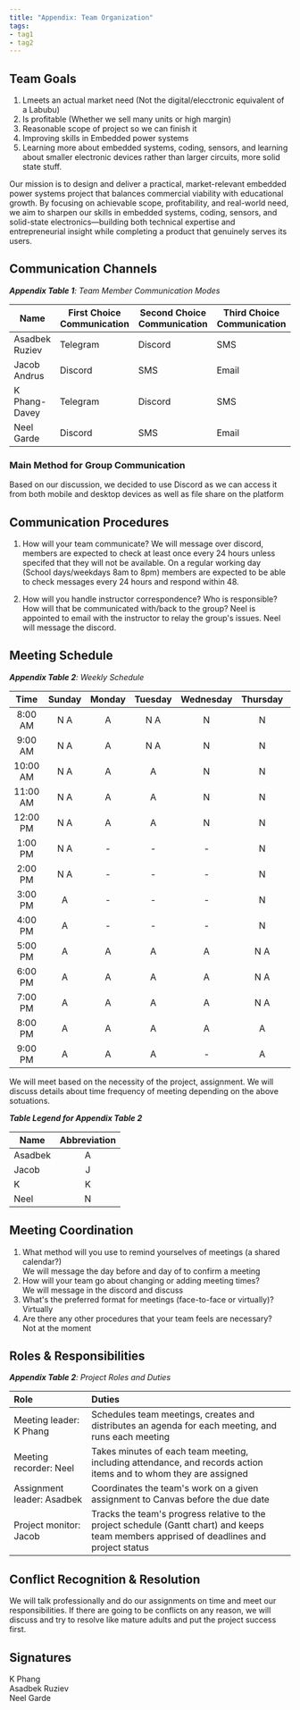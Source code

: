 ```yaml
---
title: "Appendix: Team Organization"
tags:
- tag1
- tag2
---
```


## Team Goals

1. Lmeets an actual market need (Not the digital/elecctronic equivalent of a Labubu)
2. Is profitable (Whether we sell many units or high margin)
3. Reasonable scope of project so we can finish it
4. Improving skills in Embedded power systems 
5. Learning more about embedded systems, coding, sensors, and learning about smaller electronic devices rather than larger circuits, more solid state stuff.

Our mission is to design and deliver a practical, market-relevant embedded power systems project that balances commercial viability with educational growth. By focusing on achievable scope, profitability, and real-world need, we aim to sharpen our skills in embedded systems, coding, sensors, and solid-state electronics—building both technical expertise and entrepreneurial insight while completing a product that genuinely serves its users.

## Communication Channels

_**Appendix Table 1**: Team Member Communication Modes_

|Name                 | First Choice Communication | Second Choice Communication | Third Choice Communication |
|---------------------|----------------------------|-----------------------------|----------------------------|
|Asadbek Ruziev |  Telegram | Discord | SMS |
|Jacob Andrus |  Discord | SMS | Email |
|K Phang-Davey |  Telegram | Discord | SMS |
|Neel Garde |  Discord | SMS | Email |

### Main Method for Group Communication

Based on our discussion, we decided to use Discord as we can access it from both mobile and desktop devices as well as file share on the platform 

## Communication Procedures

1. How will your team communicate?
We will message over discord, members are expected to check at least once every 24 hours unless specifed that they will not be available. On a regular working day (School days/weekdays 8am to 8pm) members are expected to be able to check messages every 24 hours and respond within 48. 

2. How will you handle instructor correspondence? Who is responsible? How will that be communicated with/back to the group?
Neel is appointed to email with the instructor to relay the group's issues. Neel will message the discord. 

## Meeting Schedule

_**Appendix Table 2**: Weekly Schedule_

| Time | Sunday | Monday | Tuesday | Wednesday | Thursday | Friday | Saturday |
| :------: | :----: | :----: | :----: | :----: | :----: | :----: | :-----: |
| 8:00 AM | N A | A | N A | N | N | - | - |
| 9:00 AM | N A | A | N A| N | N | A | - |
| 10:00 AM | N A | A | A | N | N | A | - |
| 11:00 AM | N A| A | A | N | N | A | - |
| 12:00 PM | N A| A | A | N | N | A | - |
| 1:00 PM | N A| - | - | - | N | - | - |
| 2:00 PM | N A| - | - | - | N | A | A |
| 3:00 PM | A | - | - | - | N | A | A |
| 4:00 PM | A | - | - | - | N | A | A |
| 5:00 PM | A | A | A | A | N A | A | A |
| 6:00 PM | A | A | A | A | N A | A | A |
| 7:00 PM | A | A | A | A | N A | G A | A |
| 8:00 PM | A | A | A | A | A | A | A |
| 9:00 PM | A | A | A | - | A | A | A |

We will meet based on the necessity of the project, assignment. We will discuss details about time frequency of meeting depending on the above sotuations.

_**Table Legend for Appendix Table 2**_

| Name | Abbreviation |
| ----- | :------: |
| Asadbek | A |
| Jacob | J |
| K | K |
| Neel | N |


## Meeting Coordination

1. What method will you use to remind yourselves of meetings (a shared calendar?) <br>
We will message the day before and day of to confirm a meeting 
2. How will your team go about changing or adding meeting times? <br>
We will message in the discord and discuss 
3. What's the preferred format for meetings (face-to-face or virtually)? <br>
Virtually 
4. Are there any other procedures that your team feels are necessary? <br>
Not at the moment

## Roles & Responsibilities

_**Appendix Table 2**: Project Roles and Duties_

| **Role**          | **Duties**                                                                                                                                |
| :---------------- | :---------------------------------------------------------------------------------------------------------------------------------------- |
| Meeting leader: K Phang    | Schedules team meetings, creates and distributes an agenda for each meeting, and runs each meeting                                        |
| Meeting recorder: Neel  | Takes minutes of each team meeting, including attendance, and records action items and to whom they are assigned                          |
| Assignment leader: Asadbek | Coordinates the team's work on a given assignment to Canvas before the due date                                                           |
| Project monitor: Jacob   | Tracks the team's progress relative to the project schedule (Gantt chart) and keeps team members apprised of deadlines and project status |

## Conflict Recognition & Resolution

We will talk professionally and do our assignments on time and meet our responsibilities. If there are going to be conflicts on any reason, we will discuss and try to resolve like mature adults and put the project success first.

## Signatures

K Phang <br>
Asadbek Ruziev <br>
Neel Garde <br>